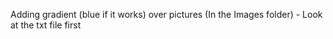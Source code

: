 Adding gradient (blue if it works) over pictures (In the Images folder) - Look at the txt file first
